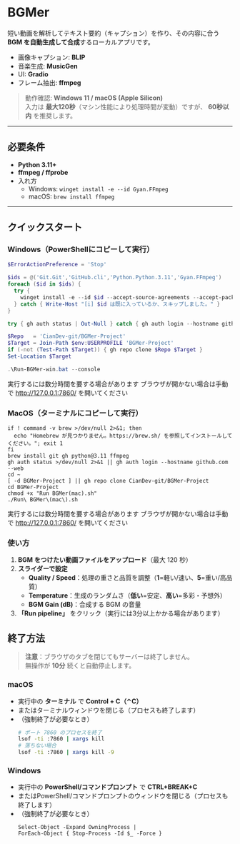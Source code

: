 # BGMer

短い動画を解析してテキスト要約（キャプション）を作り、その内容に合う **BGM を自動生成して合成**するローカルアプリです。

- 画像キャプション: **BLIP**
- 音楽生成: **MusicGen**
- UI: **Gradio**
- フレーム抽出: **ffmpeg**

> 動作確認: **Windows 11 / macOS (Apple Silicon)**  
> 入力は **最大120秒**（マシン性能により処理時間が変動）ですが、 **60秒以内** を推奨します。

---

## 必要条件

- **Python 3.11+**
- **ffmpeg / ffprobe**
- 入れ方
  - Windows: `winget install -e --id Gyan.FFmpeg`
  - macOS:   `brew install ffmpeg`

---

## クイックスタート

### Windows（PowerShellにコピーして実行）

```powershell
$ErrorActionPreference = 'Stop'

$ids = @('Git.Git','GitHub.cli','Python.Python.3.11','Gyan.FFmpeg')
foreach ($id in $ids) {
  try {
    winget install -e --id $id --accept-source-agreements --accept-package-agreements --source winget | Out-Null
  } catch { Write-Host "[i] $id は既に入っているか、スキップしました。" }
}

try { gh auth status | Out-Null } catch { gh auth login --hostname github.com --web }

$Repo   = 'CianDev-git/BGMer-Project'
$Target = Join-Path $env:USERPROFILE 'BGMer-Project'
if (-not (Test-Path $Target)) { gh repo clone $Repo $Target }
Set-Location $Target

.\Run-BGMer-win.bat --console
```
実行するには数分時間を要する場合があります
ブラウザが開かない場合は手動で http://127.0.0.1:7860/ を開いてください

### MacOS（ターミナルにコピーして実行）
```set -e
if ! command -v brew >/dev/null 2>&1; then
  echo "Homebrew が見つかりません。https://brew.sh/ を参照してインストールしてください。"; exit 1
fi
brew install git gh python@3.11 ffmpeg
gh auth status >/dev/null 2>&1 || gh auth login --hostname github.com --web
cd ~
[ -d BGMer-Project ] || gh repo clone CianDev-git/BGMer-Project
cd BGMer-Project
chmod +x "Run BGMer(mac).sh"
./Run\ BGMer\(mac\).sh
```
実行するには数分時間を要する場合があります
ブラウザが開かない場合は手動で http://127.0.0.1:7860/ を開いてください

### 使い方

1. **BGM をつけたい動画ファイルをアップロード**（最大 120 秒）
2. **スライダーで設定**
   - **Quality / Speed**：処理の重さと品質を調整（**1**=軽い/速い、**5**=重い/高品質）
   - **Temperature**：生成のランダムさ（**低い**=安定、**高い**=多彩・予想外）
   - **BGM Gain (dB)**：合成する BGM の音量
3. **「Run pipeline」** をクリック（実行には3分以上かかる場合があります）

## 終了方法

> **注意**：ブラウザのタブを閉じてもサーバーは終了しません。  
> 無操作が **10分** 続くと自動停止します。

### macOS
- 実行中の **ターミナル** で **Control + C（⌃C）**
- またはターミナルウィンドウを閉じる（プロセスも終了します）
- （強制終了が必要なとき）
  ```bash
  # ポート 7860 のプロセスを終了
  lsof -ti :7860 | xargs kill
  # 落ちない場合
  lsof -ti :7860 | xargs kill -9
  ```

### Windows
- 実行中の **PowerShell/コマンドプロンプト** で **CTRL+BREAK+C**
- またはPowerShell/コマンドプロンプトのウィンドウを閉じる（プロセスも終了します）
- （強制終了が必要なとき）
  ```Get-NetTCPConnection -LocalPort 7860 -State Listen |
  Select-Object -Expand OwningProcess |
  ForEach-Object { Stop-Process -Id $_ -Force }
  ```
